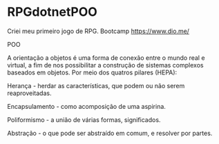 # RPGdotnetPOO

Criei meu primeiro jogo de RPG.
Bootcamp https://www.dio.me/

POO

A orientação a objetos é uma forma de conexão entre o mundo real e virtual, a fim de nos possibilitar a construção de sistemas complexos baseados em objetos. Por meio dos quatros pilares (HEPA):

Herança - herdar as características, que podem ou não serem reaproveitadas. 

Encapsulamento - como acomposição de uma aspirina.

Poliformismo - a união de várias formas, significados.

Abstração - o que pode ser abstraído em comum, e resolver por partes.
